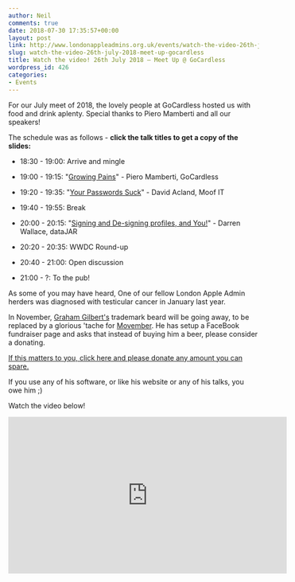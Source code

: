 ```yaml
---
author: Neil
comments: true
date: 2018-07-30 17:35:57+00:00
layout: post
link: http://www.londonappleadmins.org.uk/events/watch-the-video-26th-july-2018-meet-up-gocardless/
slug: watch-the-video-26th-july-2018-meet-up-gocardless
title: Watch the video! 26th July 2018 – Meet Up @ GoCardless
wordpress_id: 426
categories:
- Events
---
```


For our July meet of 2018, the lovely people at GoCardless hosted us with food and drink aplenty. Special thanks to Piero Mamberti and all our speakers!

The schedule was as follows - **click the talk titles to get a copy of the slides:**



 	
  * 18:30 - 19:00: Arrive and mingle

 	
  * 19:00 - 19:15: "[Growing Pains](/presentations/2018.07.30-LDNApplAdminsPieroMamberti26-07-18.pdf)" - Piero Mamberti, GoCardless

 	
  * 19:20 - 19:35: "[Your Passwords Suck](/presentations/2018.07.30-LDNApplAdminsDavidAcland26-07-18.pdf)" - David Acland, Moof IT

 	
  * 19:40 - 19:55: Break

 	
  * 20:00 - 20:15: "[Signing and De-signing profiles, and You!](/presentations/2018.07.30-signing-and-de-signing-profiles-and-you.pdf)" - Darren Wallace, dataJAR

 	
  * 20:20 - 20:35: WWDC Round-up

 	
  * 20:40 - 21:00: Open discussion

 	
  * 21:00 - ?: To the pub!




As some of you may have heard, One of our fellow London Apple Admin herders was diagnosed with testicular cancer in January last year. 




In November, [Graham Gilbert's](https://grahamgilbert.com/) trademark beard will be going away, to be replaced by a glorious 'tache for [Movember](https://uk.movember.com/). He has setup a FaceBook fundraiser page and asks that instead of buying him a beer, please consider a donating.


[If this matters to you, click here and please donate any amount you can spare.](https://graham.at/fbmovember)

If you use any of his software, or like his website or any of his talks, you owe him ;)

Watch the video below!

<iframe width="560" height="315" src="https://www.youtube.com/embed/AFZMkT7Qhok" frameborder="0" allow="accelerometer; autoplay; encrypted-media; gyroscope; picture-in-picture" allowfullscreen></iframe>




